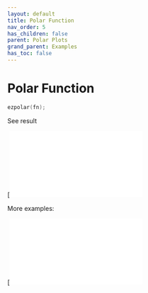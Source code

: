 ```yaml
---
layout: default
title: Polar Function
nav_order: 5
has_children: false
parent: Polar Plots
grand_parent: Examples
has_toc: false
---
```

# Polar Function

```cpp
ezpolar(fn);
```


See result

[![e../../../examples/polar_plots/ezpolar/ezpolar_1.cppzpolar_1.svg)](examples/polar_plots/ezpolar/ezpolar_1.cpp)

More examples:
    
[![e../../../examples/polar_plots/ezpolar/ezpolar_2.cppzpolar_2_thumb.png)](examples/polar_plots/ezpolar/ezpolar_2.cpp)
  




